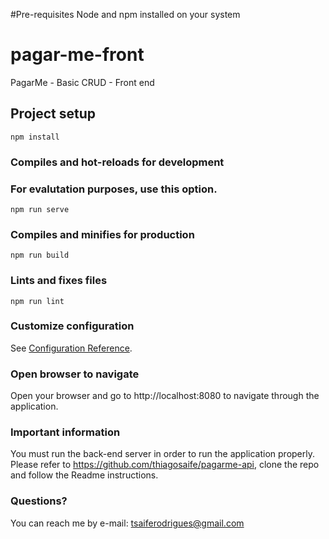 #Pre-requisites
Node and npm installed on your system

# pagar-me-front
PagarMe - Basic CRUD - Front end

## Project setup
```
npm install
```

### Compiles and hot-reloads for development
### For evalutation purposes, use this option.
```
npm run serve
```

### Compiles and minifies for production
```
npm run build
```

### Lints and fixes files
```
npm run lint
```
### Customize configuration
See [Configuration Reference](https://cli.vuejs.org/config/).

### Open browser to navigate
Open your browser and go to http://localhost:8080 to navigate through the application.

### Important information
You must run the back-end server in order to run the application properly.
Please refer to https://github.com/thiagosaife/pagarme-api, clone the repo and follow the Readme instructions.

### Questions?
You can reach me by e-mail: <tsaiferodrigues@gmail.com>